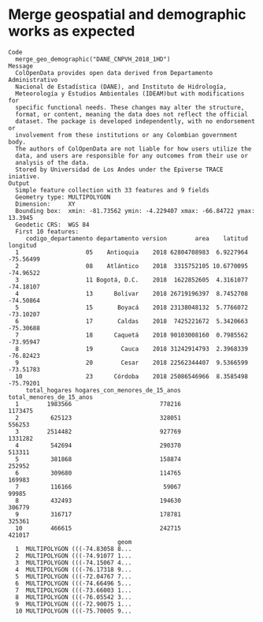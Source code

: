 # Merge geospatial and demographic works as expected

    Code
      merge_geo_demographic("DANE_CNPVH_2018_1HD")
    Message
      ColOpenData provides open data derived from Departamento Administrativo
      Nacional de Estadística (DANE), and Instituto de Hidrología,
      Meteorología y Estudios Ambientales (IDEAM)but with modifications for
      specific functional needs. These changes may alter the structure,
      format, or content, meaning the data does not reflect the official
      dataset. The package is developed independently, with no endorsement or
      involvement from these institutions or any Colombian government body.
      The authors of ColOpenData are not liable for how users utilize the
      data, and users are responsible for any outcomes from their use or
      analysis of the data.
      Stored by Universidad de Los Andes under the Epiverse TRACE iniative.
    Output
      Simple feature collection with 33 features and 9 fields
      Geometry type: MULTIPOLYGON
      Dimension:     XY
      Bounding box:  xmin: -81.73562 ymin: -4.229407 xmax: -66.84722 ymax: 13.3945
      Geodetic CRS:  WGS 84
      First 10 features:
         codigo_departamento departamento version        area    latitud  longitud
      1                   05    Antioquia    2018 62804708983  6.9227964 -75.56499
      2                   08    Atlántico    2018  3315752105 10.6770095 -74.96522
      3                   11 Bogotá, D.C.    2018  1622852605  4.3161077 -74.18107
      4                   13      Bolívar    2018 26719196397  8.7452708 -74.50864
      5                   15       Boyacá    2018 23138048132  5.7766072 -73.10207
      6                   17       Caldas    2018  7425221672  5.3420663 -75.30688
      7                   18      Caquetá    2018 90103008160  0.7985562 -73.95947
      8                   19        Cauca    2018 31242914793  2.3968339 -76.82423
      9                   20        Cesar    2018 22562344407  9.5366599 -73.51783
      10                  23      Córdoba    2018 25086546966  8.3585498 -75.79201
         total_hogares hogares_con_menores_de_15_anos total_menores_de_15_anos
      1        1983566                         778216                  1173475
      2         625123                         328051                   556253
      3        2514482                         927769                  1331282
      4         542694                         290370                   513311
      5         381868                         158874                   252952
      6         309680                         114765                   169983
      7         116166                          59067                    99985
      8         432493                         194630                   306779
      9         316717                         178781                   325361
      10        466615                         242715                   421017
                                   geom
      1  MULTIPOLYGON (((-74.83058 8...
      2  MULTIPOLYGON (((-74.91077 1...
      3  MULTIPOLYGON (((-74.15067 4...
      4  MULTIPOLYGON (((-76.17318 9...
      5  MULTIPOLYGON (((-72.04767 7...
      6  MULTIPOLYGON (((-74.66496 5...
      7  MULTIPOLYGON (((-73.66003 1...
      8  MULTIPOLYGON (((-76.05542 3...
      9  MULTIPOLYGON (((-72.90075 1...
      10 MULTIPOLYGON (((-75.70005 9...

